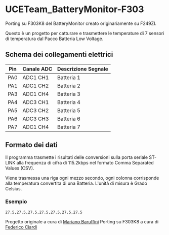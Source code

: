 # UCETeam_BatteryMonitor-F303
Porting su F303K8 del BatteryMonitor creato originariamente su F249ZI.

Questo è un progetto per catturare e trasmettere le temperature di 7 sensori di temperatura dal Pacco Batteria Low Voltage.

## Schema dei collegamenti elettrici

| Pin  | Canale ADC | Descrizione Segnale |
|------|------------|---------------------|
| PA0  | ADC1 CH1   | Batteria 1          |
| PA1  | ADC1 CH2   | Batteria 2          |
| PA3  | ADC1 CH4   | Batteria 3          |
| PA4  | ADC3 CH1   | Batteria 4          |
| PA5  | ADC3 CH2   | Batteria 5          |
| PA6  | ADC3 CH3   | Batteria 6          |
| PA7  | ADC1 CH4   | Batteria 7          |

## Formato dei dati

Il programma trasmette i risultati delle conversioni sulla porta seriale ST-LINK alla frequenza di cifra di 115.2kbps nel formato Comma Separated Values (CSV).

Viene trasmessa una riga ogni mezzo secondo, ogni colonna corrisponde alla temperatura convertita di una Batteria. L'unità di misura è Grado Celsius.

### Esempio

```
27.5,27.5,27.5,27.5,27.5,27.5,27.5
```

Progetto originale a cura di [Mariano Baruffini](https://github.com/MarianoBaruffini)
Porting su F303K8 a cura di [Federico Ciardi](https://github.com/tuberbacon)
